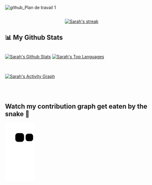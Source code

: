

![github_Plan de travail 1](https://user-images.githubusercontent.com/58111836/185268006-fa1a30bd-410c-4904-ac78-eb027a6afe5c.jpg)

   ##
 <p align="center">
    <a href="https://github.com/sarahaoui/github-readme-streak-stats">
        <img title="🔥 Get streak stats for your profile at git.io/streak-stats" alt="Sarah's streak" src="https://github-readme-streak-stats.herokuapp.com/?user=sarahaoui&theme=slateorange&hide_border=true&stroke=0000&background=0D1117"/>
    </a>
</p>

## 📊 My Github Stats

  <br/>
    <a href="https://github.com/sarahaoui/github-readme-stats"><img alt="Sarah's Github Stats" src="https://github-readme-stats.vercel.app/api?username=sarahaoui&show_icons=true&count_private=true&theme=apprentice&hide_border=true&bg_color=0D1117" /></a>
  <a href="https://github.com/sarahaoui/github-readme-stats"><img alt="Sarah's Top Languages" src="https://github-readme-stats.vercel.app/api/top-langs/?username=sarahaoui&langs_count=8&count_private=true&layout=compact&theme=apprentice&hide_border=true&bg_color=0D1117" /></a>
  <br/>



<br/>
<br/>

<a href="https://github.com/sarahaoui/github-readme-activity-graph"><img alt="Sarah's Activity Graph" src="https://activity-graph.herokuapp.com/graph?username=sarahaoui&bg_color=0D1117&color=ffffff&line=e08327&point=FFFFFF&hide_border=true" /></a>

<br/>
<br/>

## Watch my contribution graph get eaten by the snake 🐍

![snake gif](https://github.com/sarahaoui/sarahaoui/blob/output/github-contribution-grid-snake.svg)

  
 




